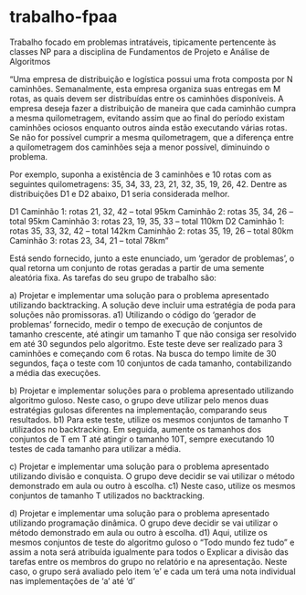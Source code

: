 # trabalho-fpaa
Trabalho focado em problemas intratáveis, tipicamente pertencente às classes NP para a disciplina de Fundamentos de Projeto e Análise de Algoritmos

“Uma empresa de distribuição e logística possui uma frota composta por N caminhões. Semanalmente,
esta empresa organiza suas entregas em M rotas, as quais devem ser distribuídas entre os caminhões
disponíveis. A empresa deseja fazer a distribuição de maneira que cada caminhão cumpra a mesma
quilometragem, evitando assim que ao final do período existam caminhões ociosos enquanto outros
ainda estão executando várias rotas. Se não for possível cumprir a mesma quilometragem, que a
diferença entre a quilometragem dos caminhões seja a menor possível, diminuindo o problema.

Por exemplo, suponha a existência de 3 caminhões e 10 rotas com as seguintes quilometragens: 35, 34,
33, 23, 21, 32, 35, 19, 26, 42. Dentre as distribuições D1 e D2 abaixo, D1 seria considerada melhor.

D1
Caminhão 1: rotas 21, 32, 42 – total 95km
Caminhão 2: rotas 35, 34, 26 – total 95km
Caminhão 3: rotas 23, 19, 35, 33 – total 110km
D2
Caminhão 1: rotas 35, 33, 32, 42 – total 142km
Caminhão 2: rotas 35, 19, 26 – total 80km
Caminhão 3: rotas 23, 34, 21 – total 78km”

Está sendo fornecido, junto a este enunciado, um ‘gerador de problemas’, o qual retorna um conjunto
de rotas geradas a partir de uma semente aleatória fixa.
As tarefas do seu grupo de trabalho são:

a) Projetar e implementar uma solução para o problema apresentado utilizando backtracking. A
solução deve incluir uma estratégia de poda para soluções não promissoras.
a1) Utilizando o código do ‘gerador de problemas’ fornecido, medir o tempo de execução de
conjuntos de tamanho crescente, até atingir um tamanho T que não consiga ser resolvido em até
30 segundos pelo algoritmo. Este teste deve ser realizado para 3 caminhões e começando com 6
rotas. Na busca do tempo limite de 30 segundos, faça o teste com 10 conjuntos de cada tamanho,
contabilizando a média das execuções.

b) Projetar e implementar soluções para o problema apresentado utilizando algoritmo guloso. Neste
caso, o grupo deve utilizar pelo menos duas estratégias gulosas diferentes na implementação,
comparando seus resultados.
b1) Para este teste, utilize os mesmos conjuntos de tamanho T utilizados no backtracking. Em
seguida, aumente os tamanhos dos conjuntos de T em T até atingir o tamanho 10T, sempre
executando 10 testes de cada tamanho para utilizar a média.

c) Projetar e implementar uma solução para o problema apresentado utilizando divisão e conquista.
O grupo deve decidir se vai utilizar o método demonstrado em aula ou outro à escolha.
c1) Neste caso, utilize os mesmos conjuntos de tamanho T utilizados no backtracking.

d) Projetar e implementar uma solução para o problema apresentado utilizando programação
dinâmica. O grupo deve decidir se vai utilizar o método demonstrado em aula ou outro à escolha.
d1) Aqui, utilize os mesmos conjuntos de teste do algoritmo guloso
o “Todo mundo fez tudo” e assim a nota será atribuída igualmente para todos
o Explicar a divisão das tarefas entre os membros do grupo no relatório e na
apresentação. Neste caso, o grupo será avaliado pelo item ‘e’ e cada um terá uma nota
individual nas implementações de ‘a’ até ‘d’
